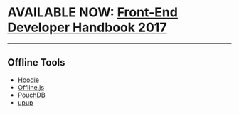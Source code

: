 # AVAILABLE NOW: [Front-End Developer Handbook 2017](https://www.gitbook.com/book/frontendmasters/front-end-handbook-2017/details)

***

## Offline Tools

* [Hoodie](http://hood.ie/)
* [Offline.js](http://github.hubspot.com/offline/docs/welcome/)
* [PouchDB](http://pouchdb.com/)
* [upup](https://www.talater.com/upup/)





































 






